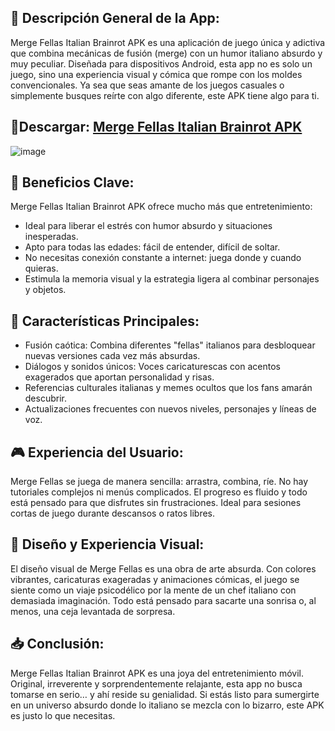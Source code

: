 ## 📱 Descripción General de la App:
Merge Fellas Italian Brainrot APK es una aplicación de juego única y adictiva que combina mecánicas de fusión (merge) con un humor italiano absurdo y muy peculiar. Diseñada para dispositivos Android, esta app no es solo un juego, sino una experiencia visual y cómica que rompe con los moldes convencionales. Ya sea que seas amante de los juegos casuales o simplemente busques reírte con algo diferente, este APK tiene algo para ti.
## 🧙Descargar: [Merge Fellas Italian Brainrot APK](https://apkmodjoy.net/es/merge-fellas-italian-brainrot/)
![image](https://github.com/user-attachments/assets/5cfae12a-7dd8-4ea4-b100-96472e2eb9d6)
## 🌟 Beneficios Clave:
Merge Fellas Italian Brainrot APK ofrece mucho más que entretenimiento:

* Ideal para liberar el estrés con humor absurdo y situaciones inesperadas.
* Apto para todas las edades: fácil de entender, difícil de soltar.
* No necesitas conexión constante a internet: juega donde y cuando quieras.
* Estimula la memoria visual y la estrategia ligera al combinar personajes y objetos.

## 🔧 Características Principales:

* Fusión caótica: Combina diferentes "fellas" italianos para desbloquear nuevas versiones cada vez más absurdas.
* Diálogos y sonidos únicos: Voces caricaturescas con acentos exagerados que aportan personalidad y risas.
* Referencias culturales italianas y memes ocultos que los fans amarán descubrir.
* Actualizaciones frecuentes con nuevos niveles, personajes y líneas de voz.

## 🎮 Experiencia del Usuario:
Merge Fellas se juega de manera sencilla: arrastra, combina, ríe. No hay tutoriales complejos ni menús complicados. El progreso es fluido y todo está pensado para que disfrutes sin frustraciones. Ideal para sesiones cortas de juego durante descansos o ratos libres.

## 🎨 Diseño y Experiencia Visual:
El diseño visual de Merge Fellas es una obra de arte absurda. Con colores vibrantes, caricaturas exageradas y animaciones cómicas, el juego se siente como un viaje psicodélico por la mente de un chef italiano con demasiada imaginación. Todo está pensado para sacarte una sonrisa o, al menos, una ceja levantada de sorpresa.

## 📥 Conclusión:
Merge Fellas Italian Brainrot APK es una joya del entretenimiento móvil. Original, irreverente y sorprendentemente relajante, esta app no busca tomarse en serio… y ahí reside su genialidad. Si estás listo para sumergirte en un universo absurdo donde lo italiano se mezcla con lo bizarro, este APK es justo lo que necesitas.
<!--

**Here are some ideas to get you started:**

🙋‍♀️ A short introduction - what is your organization all about?
🌈 Contribution guidelines - how can the community get involved?
👩‍💻 Useful resources - where can the community find your docs? Is there anything else the community should know?
🍿 Fun facts - what does your team eat for breakfast?
🧙 Remember, you can do mighty things with the power of [Markdown](https://docs.github.com/github/writing-on-github/getting-started-with-writing-and-formatting-on-github/basic-writing-and-formatting-syntax)
-->
